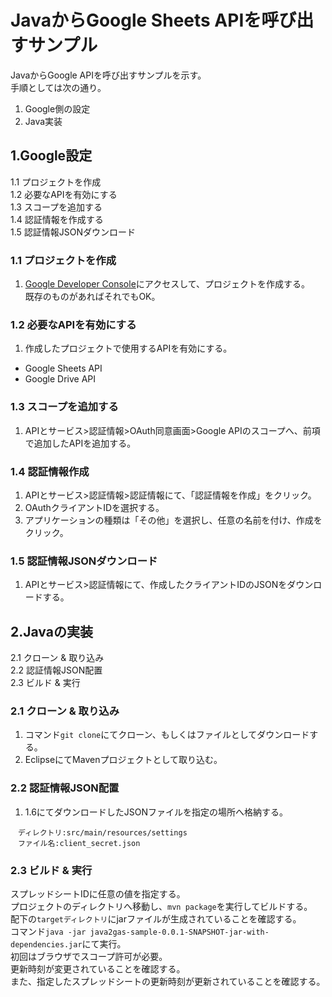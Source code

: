 # JavaからGoogle Sheets APIを呼び出すサンプル

JavaからGoogle APIを呼び出すサンプルを示す。  
手順としては次の通り。
1.  Google側の設定
2.  Java実装

## 1.Google設定

1.1  プロジェクトを作成  
1.2  必要なAPIを有効にする  
1.3  スコープを追加する  
1.4  認証情報を作成する  
1.5  認証情報JSONダウンロード  


### 1.1 プロジェクトを作成
1. [Google Developer Console](https://console.developers.google.com)にアクセスして、プロジェクトを作成する。  
既存のものがあればそれでもOK。

### 1.2 必要なAPIを有効にする
1. 作成したプロジェクトで使用するAPIを有効にする。  
 *   Google Sheets API
 *   Google Drive API

### 1.3 スコープを追加する
1. APIとサービス>認証情報>OAuth同意画面>Google APIのスコープへ、前項で追加したAPIを追加する。

### 1.4 認証情報作成
1. APIとサービス>認証情報>認証情報にて、「認証情報を作成」をクリック。
2. OAuthクライアントIDを選択する。
3. アプリケーションの種類は「その他」を選択し、任意の名前を付け、作成をクリック。

### 1.5 認証情報JSONダウンロード
1. APIとサービス>認証情報にて、作成したクライアントIDのJSONをダウンロードする。


## 2.Javaの実装
2.1 クローン & 取り込み  
2.2 認証情報JSON配置  
2.3 ビルド & 実行  

### 2.1 クローン & 取り込み
1. コマンド`git clone`にてクローン、もしくはファイルとしてダウンロードする。
2. EclipseにてMavenプロジェクトとして取り込む。

### 2.2 認証情報JSON配置
1. 1.6にてダウンロードしたJSONファイルを指定の場所へ格納する。  


```
　ディレクトリ:src/main/resources/settings  
　ファイル名:client_secret.json
```

### 2.3 ビルド & 実行
スプレッドシートIDに任意の値を指定する。  
プロジェクトのディレクトリへ移動し、`mvn package`を実行してビルドする。  
配下の`targetディレクトリ`にjarファイルが生成されていることを確認する。  
コマンド`java -jar java2gas-sample-0.0.1-SNAPSHOT-jar-with-dependencies.jar`にて実行。  
初回はブラウザでスコープ許可が必要。  
更新時刻が変更されていることを確認する。  
また、指定したスプレッドシートの更新時刻が更新されていることを確認する。
